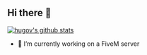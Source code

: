 ## Hi there 👋

[![hugov's github stats](https://github-readme-stats.vercel.app/api?username=hugov-gh)](https://github.com/anuraghazra/github-readme-stats)

- 🔭 I’m currently working on a FiveM server
<!--
- 🌱 I’m currently learning ...
- 👯 I’m looking to collaborate on ...
- 🤔 I’m looking for help with ...
- 💬 Ask me about ...
- 📫 How to reach me: ...
- 😄 Pronouns: ...
- ⚡ Fun fact: ...
-->

